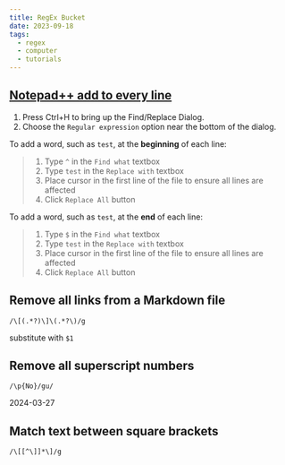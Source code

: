 ```yaml
---
title: RegEx Bucket
date: 2023-09-18
tags:
  - regex
  - computer
  - tutorials
---
```

## [Notepad++ add to every line](https://stackoverflow.com/questions/11003761/notepad-add-to-every-line)

1. Press Ctrl+H to bring up the Find/Replace Dialog.
2. Choose the `Regular expression` option near the bottom of the dialog.

To add a word, such as `test`, at the **beginning** of each line:

> 1. Type `^` in the `Find what` textbox
> 2. Type `test` in the `Replace with` textbox
> 3. Place cursor in the first line of the file to ensure all lines are affected
> 4. Click `Replace All` button

To add a word, such as `test`, at the **end** of each line:

> 1. Type `$` in the `Find what` textbox
> 2. Type `test` in the `Replace with` textbox
> 3. Place cursor in the first line of the file to ensure all lines are affected
> 4. Click `Replace All` button

## Remove all links from a Markdown file
```
/\[(.*?)\]\(.*?\)/g
```
substitute with `$1`

## Remove all superscript numbers
```
/\p{No}/gu/
```


2024-03-27
## Match text between square brackets
```
/\[[^\]]*\]/g
```
